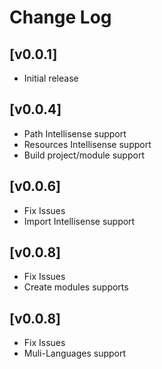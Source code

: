 # Change Log

## [v0.0.1]
- Initial release

## [v0.0.4]
- Path Intellisense support
- Resources Intellisense support
- Build project/module support

## [v0.0.6]
- Fix Issues
- Import Intellisense support

## [v0.0.8]
- Fix Issues
- Create modules supports

## [v0.0.8]
- Fix Issues
- Muli-Languages support
